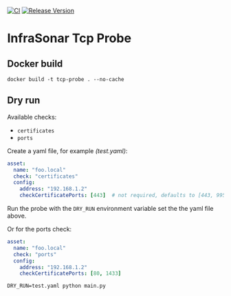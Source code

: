 [![CI](https://github.com/infrasonar/tcp-probe/workflows/CI/badge.svg)](https://github.com/infrasonar/tcp-probe/actions)
[![Release Version](https://img.shields.io/github/release/infrasonar/tcp-probe)](https://github.com/infrasonar/tcp-probe/releases)

# InfraSonar Tcp Probe

## Docker build

```
docker build -t tcp-probe . --no-cache
```

## Dry run

Available checks:
- `certificates`
- `ports`

Create a yaml file, for example _(test.yaml)_:

```yaml
asset:
  name: "foo.local"
  check: "certificates"
  config:
    address: "192.168.1.2"
    checkCertificatePorts: [443]  # not required, defaults to [443, 995, 993, 465, 3389, 989, 990, 636, 5986] when this option is emitted
```

Run the probe with the `DRY_RUN` environment variable set the the yaml file above.

Or for the ports check:

```yaml
asset:
  name: "foo.local"
  check: "ports"
  config:
    address: "192.168.1.2"
    checkCertificatePorts: [80, 1433]
```

```
DRY_RUN=test.yaml python main.py
```
